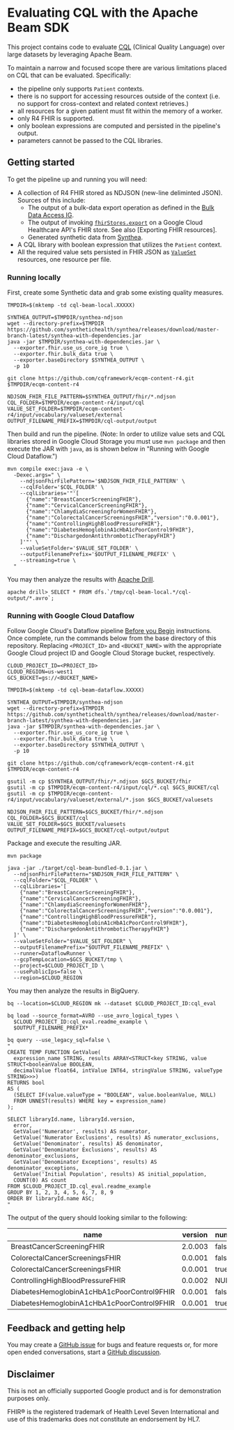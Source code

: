 # Evaluating CQL with the Apache Beam SDK

This project contains code to evaluate [CQL](https://cql.hl7.org/) (Clinical
Quality Language) over large datasets by leveraging Apache Beam.

To maintain a narrow and focused scope there are various
limitations placed on CQL that can be evaluated. Specifically:

-   the pipeline only supports `Patient` contexts.
-   there is no support for accessing resources outside of the context (i.e. no
    support for cross-context and related context retrieves.)
-   all resources for a given patient must fit within the memory of a worker.
-   only R4 FHIR is supported.
-   only boolean expressions are computed and persisted in the pipeline's
    output.
-   parameters cannot be passed to the CQL libraries.

## Getting started

To get the pipeline up and running you will need:

-   A collection of R4 FHIR stored as NDJSON (new-line deliminted JSON). Sources
    of this include:
    -   The output of a bulk-data export operation as defined in the
        [Bulk Data Access IG].
    -   The output of invoking [`fhirStores.export`] on a Google Cloud
        Healthcare API's FHIR store. See also [Exporting FHIR resources].
    -   Generated synthetic data from [Synthea].
-   A CQL library with boolean expression that utilizes the `Patient` context.
-   All the required value sets persisted in FHIR JSON as [`ValueSet`]
    resources, one resource per file.

[Bulk Data Access IG]: https://hl7.org/fhir/uv/bulkdata/export/index.html
[Exporting FHIR resourcs]: https://cloud.google.com/healthcare-api/docs/how-tos/fhir-import-export#exporting_fhir_resources
[`fhirStores.export`]: https://cloud.google.com/healthcare-api/docs/reference/rest/v1/projects.locations.datasets.fhirStores/export
[Synthea]: https://github.com/synthetichealth/synthea#generate-synthetic-patients
[`ValueSet`]: http://hl7.org/fhir/R4/valueset.html

### Running locally

First, create some Synthetic data and grab some existing quality measures.

```
TMPDIR=$(mktemp -td cql-beam-local.XXXXX)

SYNTHEA_OUTPUT=$TMPDIR/synthea-ndjson
wget --directory-prefix=$TMPDIR https://github.com/synthetichealth/synthea/releases/download/master-branch-latest/synthea-with-dependencies.jar
java -jar $TMPDIR/synthea-with-dependencies.jar \
  --exporter.fhir.use_us_core_ig true \
  --exporter.fhir.bulk_data true \
  --exporter.baseDirectory $SYNTHEA_OUTPUT \
  -p 10

git clone https://github.com/cqframework/ecqm-content-r4.git $TMPDIR/ecqm-content-r4

NDJSON_FHIR_FILE_PATTERN=$SYNTHEA_OUTPUT/fhir/*.ndjson
CQL_FOLDER=$TMPDIR/ecqm-content-r4/input/cql
VALUE_SET_FOLDER=$TMPDIR/ecqm-content-r4/input/vocabulary/valueset/external
OUTPUT_FILENAME_PREFIX=$TMPDIR/cql-output/output
```

Then build and run the pipeline. (Note: In order to utilize value sets and CQL
libraries stored in Google Cloud Storage you must use `mvn package` and then
execute the JAR with `java`, as is shown below in "Running with Google Cloud
Dataflow.")

```
mvn compile exec:java -e \
  -Dexec.args=" \
    --ndjsonFhirFilePattern='$NDJSON_FHIR_FILE_PATTERN' \
    --cqlFolder='$CQL_FOLDER' \
    --cqlLibraries='"'[
      {"name":"BreastCancerScreeningFHIR"},
      {"name":"CervicalCancerScreeningFHIR"},
      {"name":"ChlamydiaScreeningforWomenFHIR"},
      {"name":"ColorectalCancerScreeningsFHIR","version":"0.0.001"},
      {"name":"ControllingHighBloodPressureFHIR"},
      {"name":"DiabetesHemoglobinA1cHbA1cPoorControl9FHIR"},
      {"name":"DischargedonAntithromboticTherapyFHIR"}
    ]'"' \
    --valueSetFolder='$VALUE_SET_FOLDER' \
    --outputFilenamePrefix='$OUTPUT_FILENAME_PREFIX' \
    --streaming=true \
  "
```

You may then analyze the results with [Apache Drill](https://drill.apache.org/download/).

```
apache drill> SELECT * FROM dfs.`/tmp/cql-beam-local.*/cql-output/*.avro`;
```

### Running with Google Cloud Dataflow

Follow Google Cloud's Dataflow pipeline [Before you Begin] instructions. Once
complete, run the commands below from the base directory of this repository.
Replacing `<PROJECT_ID>` and `<BUCKET_NAME>` with the appropriate Google Cloud
project ID and Google Cloud Storage bucket, respectively.

[Before you Begin]: https://cloud.google.com/dataflow/docs/quickstarts/create-pipeline-java#before-you-begin

```
CLOUD_PROJECT_ID=<PROJECT_ID>
CLOUD_REGION=us-west1
GCS_BUCKET=gs://<BUCKET_NAME>

TMPDIR=$(mktemp -td cql-beam-dataflow.XXXXX)

SYNTHEA_OUTPUT=$TMPDIR/synthea-ndjson
wget --directory-prefix=$TMPDIR https://github.com/synthetichealth/synthea/releases/download/master-branch-latest/synthea-with-dependencies.jar
java -jar $TMPDIR/synthea-with-dependencies.jar \
  --exporter.fhir.use_us_core_ig true \
  --exporter.fhir.bulk_data true \
  --exporter.baseDirectory $SYNTHEA_OUTPUT \
  -p 10

git clone https://github.com/cqframework/ecqm-content-r4.git $TMPDIR/ecqm-content-r4

gsutil -m cp $SYNTHEA_OUTPUT/fhir/*.ndjson $GCS_BUCKET/fhir
gsutil -m cp $TMPDIR/ecqm-content-r4/input/cql/*.cql $GCS_BUCKET/cql
gsutil -m cp $TMPDIR/ecqm-content-r4/input/vocabulary/valueset/external/*.json $GCS_BUCKET/valuesets

NDJSON_FHIR_FILE_PATTERN=$GCS_BUCKET/fhir/*.ndjson
CQL_FOLDER=$GCS_BUCKET/cql
VALUE_SET_FOLDER=$GCS_BUCKET/valuesets
OUTPUT_FILENAME_PREFIX=$GCS_BUCKET/cql-output/output
```

Package and execute the resulting JAR.

```
mvn package

java -jar ./target/cql-beam-bundled-0.1.jar \
  --ndjsonFhirFilePattern="$NDJSON_FHIR_FILE_PATTERN" \
  --cqlFolder="$CQL_FOLDER" \
  --cqlLibraries='[
    {"name":"BreastCancerScreeningFHIR"},
    {"name":"CervicalCancerScreeningFHIR"},
    {"name":"ChlamydiaScreeningforWomenFHIR"},
    {"name":"ColorectalCancerScreeningsFHIR","version":"0.0.001"},
    {"name":"ControllingHighBloodPressureFHIR"},
    {"name":"DiabetesHemoglobinA1cHbA1cPoorControl9FHIR"},
    {"name":"DischargedonAntithromboticTherapyFHIR"}
  ]' \
  --valueSetFolder="$VALUE_SET_FOLDER" \
  --outputFilenamePrefix="$OUTPUT_FILENAME_PREFIX" \
  --runner=DataflowRunner \
  --gcpTempLocation=$GCS_BUCKET/tmp \
  --project=$CLOUD_PROJECT_ID \
  --usePublicIps=false \
  --region=$CLOUD_REGION
```

You may then analyze the results in BigQuery.

```
bq --location=$CLOUD_REGION mk --dataset $CLOUD_PROJECT_ID:cql_eval

bq load --source_format=AVRO --use_avro_logical_types \
  $CLOUD_PROJECT_ID:cql_eval.readme_example \
  $OUTPUT_FILENAME_PREFIX*

bq query --use_legacy_sql=false \
"
CREATE TEMP FUNCTION GetValue(
  expression_name STRING, results ARRAY<STRUCT<key STRING, value STRUCT<booleanValue BOOLEAN, 
  decimalValue float64, intValue INT64, stringValue STRING, valueType STRING>>>)
RETURNS bool
AS (
  (SELECT IF(value.valueType = "BOOLEAN", value.booleanValue, NULL) 
  FROM UNNEST(results) WHERE key = expression_name)
);

SELECT libraryId.name, libraryId.version,
  error,
  GetValue('Numerator', results) AS numerator,
  GetValue('Numerator Exclusions', results) AS numerator_exclusions,
  GetValue('Denominator', results) AS denominator,
  GetValue('Denominator Exclusions', results) AS denominator_exclusions,
  GetValue('Denominator Exceptions', results) AS denominator_exceptions,
  GetValue('Initial Population', results) AS initial_population,
  COUNT(0) AS count
FROM $CLOUD_PROJECT_ID.cql_eval.readme_example
GROUP BY 1, 2, 3, 4, 5, 6, 7, 8, 9
ORDER BY libraryId.name ASC;
"
```

The output of the query should looking similar to the following:

|                    name                    | version | numerator | numerator_exclusions | denominator | denominator_exclusions | denominator_exceptions | initial_population | count |
|--------------------------------------------|---------|-----------|----------------------|-------------|------------------------|------------------------|--------------------|-------|
| BreastCancerScreeningFHIR                  | 2.0.003 |     false |                 NULL |       false |                   NULL |                   NULL |              false |    11 |
| ColorectalCancerScreeningsFHIR             | 0.0.001 |     false |                 NULL |       false |                   NULL |                   NULL |              false |     8 |
| ColorectalCancerScreeningsFHIR             | 0.0.001 |      true |                 NULL |       false |                   NULL |                   NULL |              false |     3 |
| ControllingHighBloodPressureFHIR           | 0.0.002 |      NULL |                 NULL |       false |                  false |                   NULL |              false |    11 |
| DiabetesHemoglobinA1cHbA1cPoorControl9FHIR | 0.0.001 |     false |                 NULL |       false |                  false |                   NULL |              false |     2 |
| DiabetesHemoglobinA1cHbA1cPoorControl9FHIR | 0.0.001 |      true |                 NULL |       false |                  false |                   NULL |              false |     9 |

## Feedback and getting help

You may create a [GitHub issue](https://github.com/google/cql-on-beam/issues)
for bugs and feature requests or, for more open ended conversations, start a
[GitHub discussion](https://github.com/google/cql-on-beam/discussions).

## Disclaimer

This is not an officially supported Google product and is for
demonstration purposes only.

FHIR® is the registered trademark of Health Level Seven International and use of
this trademarks does not constitute an endorsement by HL7.
